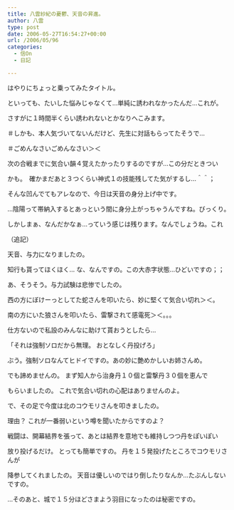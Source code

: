 ```yaml
---
title: 八雲紗紀の憂鬱、天音の昇進。
author: 八雲
type: post
date: 2006-05-27T16:54:27+00:00
url: /2006/05/96
categories:
  - 信On
  - 日記

---
```

はやりにちょっと乗ってみたタイトル。
  
といっても、たいした悩みじゃなくて…単純に誘われなかったんだ…これが。
  
さすがに１時間半くらい誘われないとかなりへこみます。
  
＃しかも、本人気づいてないんだけど、先生に対話もらってたそうで…
  
＃ごめんなさいごめんなさい＞＜

次の合戦までに気合い韻４覚えたかったりするのですが…この分だときつい
  
かも。　確かまだあと３つくらい神式１の技能残してた気がするし…＾＾；

そんな凹んでてもアレなので、今日は天音の身分上げ中です。
  
…陰陽って帯納入するとあっという間に身分上がっちゃうんですね。びっくり。

しかしまぁ、なんだかなぁ…っていう感じは残ります。なんでしょうね。これ

（追記）
  
天音、与力になりましたの。
  
知行も貰ってほくほく… な、なんですの。この大赤字状態…ひどいですの；；
  
あ、そうそう。与力試験は悲惨でしたの。
  
西の方にぼけーっとしてた蛇さんを叩いたら、妙に堅くて気合い切れ＞＜。
  
南の方にいた狼さんを叩いたら、雷撃されて感電死＞＜。。。
  
仕方ないので私設のみんなに助けて貰おうとしたら…
  
「それは強制ソロだから無理。 おとなしく丹投げろ」
  
ぶう。強制ソロなんてヒドイですの。あの妙に艶めかしいお姉さんめ。
  
でも諦めませんの。 まず知人から治身丹１０個と雷撃丹３０個を恵んで
  
もらいましたの。 これで気合い切れの心配はありませんのよ。
  
で、その足で今度は北のコウモリさんを叩きましたの。
  
理由？ これが一番弱いという噂を聞いたからですのよ？
  
戦闘は、開幕結界を張って、あとは結界を意地でも維持しつつ丹をぽいぽい
  
放り投げるだけ。 とっても簡単ですの。 丹を１５発投げたところでコウモリさんが
  
降参してくれましたの。 天音は優しいのではり倒したりなんか…たぶんしないですの。

…そのあと、城で１５分ほどさまよう羽目になったのは秘密ですの。